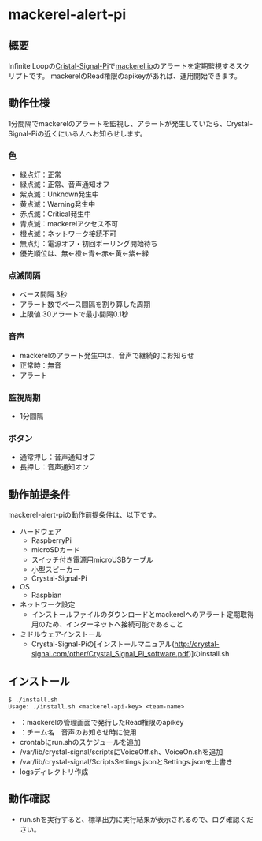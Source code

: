 # mackerel-alert-pi

## 概要

Infinite Loopの[Cristal-Signal-Pi](http://crystal-signal.com)で[mackerel.io](https://mackerel.io)のアラートを定期監視するスクリプトです。
mackerelのRead権限のapikeyがあれば、運用開始できます。

## 動作仕様

1分間隔でmackerelのアラートを監視し、アラートが発生していたら、Crystal-Signal-Piの近くにいる人へお知らせします。

### 色

* 緑点灯：正常
* 緑点滅：正常、音声通知オフ
* 紫点滅：Unknown発生中
* 黄点滅：Warning発生中
* 赤点滅：Critical発生中
* 青点滅：mackerelアクセス不可
* 橙点滅：ネットワーク接続不可
* 無点灯：電源オフ・初回ポーリング開始待ち
* 優先順位は、無<-橙<-青<-赤<-黄<-紫<-緑

### 点滅間隔

* ベース間隔 3秒
* アラート数でベース間隔を割り算した周期
* 上限値 30アラートで最小間隔0.1秒

### 音声

* mackerelのアラート発生中は、音声で継続的にお知らせ
* 正常時：無音
* アラート

### 監視周期

* 1分間隔

### ボタン

* 通常押し：音声通知オフ
* 長押し：音声通知オン

## 動作前提条件

mackerel-alert-piの動作前提条件は、以下です。

* ハードウェア
  * RaspberryPi
  * microSDカード
  * スイッチ付き電源用microUSBケーブル
  * 小型スピーカー
  * Crystal-Signal-Pi
* OS
  * Raspbian
* ネットワーク設定
  * インストールファイルのダウンロードとmackerelへのアラート定期取得用のため、インターネットへ接続可能であること
* ミドルウェアインストール
  * Crystal-Signal-Piの[インストールマニュアル(http://crystal-signal.com/other/Crystal_Signal_Pi_software.pdf)]のinstall.sh

## インストール

```
$ ./install.sh 
Usage: ./install.sh <mackerel-api-key> <team-name>
```

* <mackerel-api-key>：mackerelの管理画面で発行したRead権限のapikey 
* <team-name>：チーム名　音声のお知らせ時に使用
* crontabにrun.shのスケジュールを追加
* /var/lib/crystal-signal/scriptsにVoiceOff.sh、VoiceOn.shを追加
* /var/lib/crystal-signal/ScriptsSettings.jsonとSettings.jsonを上書き
* logsディレクトリ作成

## 動作確認

* run.shを実行すると、標準出力に実行結果が表示されるので、ログ確認ください。
